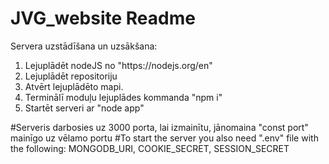 # JVG_website Readme

Servera uzstādīšana un uzsākšana:
<ol>
  <li>Lejuplādēt nodeJS no "https://nodejs.org/en"</li>
  <li>Lejuplādēt repositoriju</li>
  <li>Atvērt lejuplādēto mapi.</li>
  <li>Terminālī moduļu lejuplādes kommanda "npm i"</li>
  <li>Startēt serveri ar "node app"</li>
</ol>
#Serveris darbosies uz 3000 porta, lai izmainītu, jānomaina "const port" mainīgo uz vēlamo portu
#To start the server you also need ".env" file with the following: MONGODB_URI, COOKIE_SECRET, SESSION_SECRET